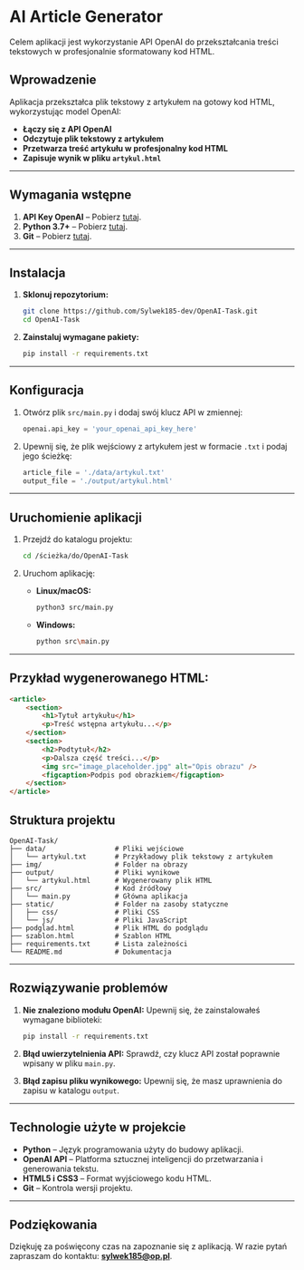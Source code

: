 # AI Article Generator

Celem aplikacji jest wykorzystanie API OpenAI do przekształcania treści tekstowych w profesjonalnie sformatowany kod HTML.

## Wprowadzenie

Aplikacja przekształca plik tekstowy z artykułem na gotowy kod HTML, wykorzystując model OpenAI:

- **Łączy się z API OpenAI**
- **Odczytuje plik tekstowy z artykułem**
- **Przetwarza treść artykułu w profesjonalny kod HTML**
- **Zapisuje wynik w pliku `artykul.html`**

---

## Wymagania wstępne

1. **API Key OpenAI** – Pobierz [tutaj](https://platform.openai.com/).
2. **Python 3.7+** – Pobierz [tutaj](https://www.python.org).
3. **Git** – Pobierz [tutaj](https://git-scm.com/).

---

## Instalacja

1. **Sklonuj repozytorium:**

   ```bash
   git clone https://github.com/Sylwek185-dev/OpenAI-Task.git
   cd OpenAI-Task
   ```

2. **Zainstaluj wymagane pakiety:**
   ```bash
   pip install -r requirements.txt
   ```

---

## Konfiguracja

1. Otwórz plik `src/main.py` i dodaj swój klucz API w zmiennej:

   ```python
   openai.api_key = 'your_openai_api_key_here'
   ```

2. Upewnij się, że plik wejściowy z artykułem jest w formacie `.txt` i podaj jego ścieżkę:
   ```python
   article_file = './data/artykul.txt'
   output_file = './output/artykul.html'
   ```

---

## Uruchomienie aplikacji

1. Przejdź do katalogu projektu:

   ```bash
   cd /ścieżka/do/OpenAI-Task
   ```

2. Uruchom aplikację:
   - **Linux/macOS:**
     ```bash
     python3 src/main.py
     ```
   - **Windows:**
     ```bash
     python src\main.py
     ```

---

## Przykład wygenerowanego HTML:

```html
<article>
	<section>
		<h1>Tytuł artykułu</h1>
		<p>Treść wstępna artykułu...</p>
	</section>
	<section>
		<h2>Podtytuł</h2>
		<p>Dalsza część treści...</p>
		<img src="image_placeholder.jpg" alt="Opis obrazu" />
		<figcaption>Podpis pod obrazkiem</figcaption>
	</section>
</article>
```

## Struktura projektu

```
OpenAI-Task/
├── data/                 # Pliki wejściowe
│   └── artykul.txt       # Przykładowy plik tekstowy z artykułem
├── img/                  # Folder na obrazy
├── output/               # Pliki wynikowe
│   └── artykul.html      # Wygenerowany plik HTML
├── src/                  # Kod źródłowy
│   └── main.py           # Główna aplikacja
├── static/               # Folder na zasoby statyczne
│   ├── css/              # Pliki CSS
│   └── js/               # Pliki JavaScript
├── podglad.html          # Plik HTML do podglądu
├── szablon.html          # Szablon HTML
├── requirements.txt      # Lista zależności
└── README.md             # Dokumentacja
```

---

## Rozwiązywanie problemów

1. **Nie znaleziono modułu OpenAI:**
   Upewnij się, że zainstalowałeś wymagane biblioteki:

   ```bash
   pip install -r requirements.txt
   ```

2. **Błąd uwierzytelnienia API:**
   Sprawdź, czy klucz API został poprawnie wpisany w pliku `main.py`.

3. **Błąd zapisu pliku wynikowego:**
   Upewnij się, że masz uprawnienia do zapisu w katalogu `output`.

---

## Technologie użyte w projekcie

- **Python** – Język programowania użyty do budowy aplikacji.
- **OpenAI API** – Platforma sztucznej inteligencji do przetwarzania i generowania tekstu.
- **HTML5 i CSS3** – Format wyjściowego kodu HTML.
- **Git** – Kontrola wersji projektu.

---

## Podziękowania

Dziękuję za poświęcony czas na zapoznanie się z aplikacją. W razie pytań zapraszam do kontaktu: **sylwek185@op.pl**.
